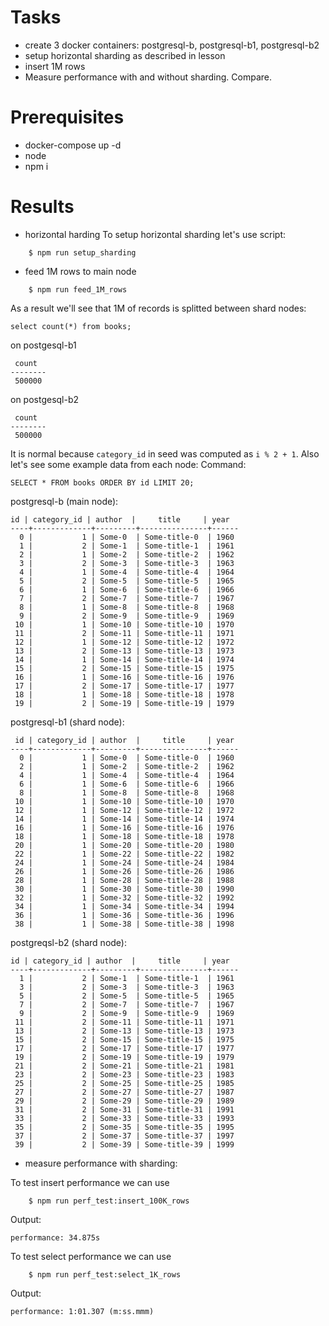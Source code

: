 # Tasks
* create 3 docker containers: postgresql-b, postgresql-b1, postgresql-b2
* setup horizontal sharding as described in lesson
* insert 1M rows
* Measure performance with and without sharding. Compare.

# Prerequisites
* docker-compose up -d
* node
* npm i

# Results
* horizontal harding
To setup horizontal sharding let's use script:
```
    $ npm run setup_sharding
```
* feed 1M rows to main node
```
    $ npm run feed_1M_rows
```
As a result we'll see that 1M of records is splitted between shard nodes:
```
select count(*) from books;
```
on postgesql-b1
```
 count
--------
 500000
```
on postgesql-b2
```
 count
--------
 500000
```
It is normal because `category_id` in seed was computed as `i % 2 + 1`.
Also let's see some example data from each node:
Command:
```
SELECT * FROM books ORDER BY id LIMIT 20;
```
postgresql-b (main node):
```
id | category_id | author  |     title     | year
----+-------------+---------+---------------+------
  0 |           1 | Some-0  | Some-title-0  | 1960
  1 |           2 | Some-1  | Some-title-1  | 1961
  2 |           1 | Some-2  | Some-title-2  | 1962
  3 |           2 | Some-3  | Some-title-3  | 1963
  4 |           1 | Some-4  | Some-title-4  | 1964
  5 |           2 | Some-5  | Some-title-5  | 1965
  6 |           1 | Some-6  | Some-title-6  | 1966
  7 |           2 | Some-7  | Some-title-7  | 1967
  8 |           1 | Some-8  | Some-title-8  | 1968
  9 |           2 | Some-9  | Some-title-9  | 1969
 10 |           1 | Some-10 | Some-title-10 | 1970
 11 |           2 | Some-11 | Some-title-11 | 1971
 12 |           1 | Some-12 | Some-title-12 | 1972
 13 |           2 | Some-13 | Some-title-13 | 1973
 14 |           1 | Some-14 | Some-title-14 | 1974
 15 |           2 | Some-15 | Some-title-15 | 1975
 16 |           1 | Some-16 | Some-title-16 | 1976
 17 |           2 | Some-17 | Some-title-17 | 1977
 18 |           1 | Some-18 | Some-title-18 | 1978
 19 |           2 | Some-19 | Some-title-19 | 1979
```
postgresql-b1 (shard node):
```
 id | category_id | author  |     title     | year
----+-------------+---------+---------------+------
  0 |           1 | Some-0  | Some-title-0  | 1960
  2 |           1 | Some-2  | Some-title-2  | 1962
  4 |           1 | Some-4  | Some-title-4  | 1964
  6 |           1 | Some-6  | Some-title-6  | 1966
  8 |           1 | Some-8  | Some-title-8  | 1968
 10 |           1 | Some-10 | Some-title-10 | 1970
 12 |           1 | Some-12 | Some-title-12 | 1972
 14 |           1 | Some-14 | Some-title-14 | 1974
 16 |           1 | Some-16 | Some-title-16 | 1976
 18 |           1 | Some-18 | Some-title-18 | 1978
 20 |           1 | Some-20 | Some-title-20 | 1980
 22 |           1 | Some-22 | Some-title-22 | 1982
 24 |           1 | Some-24 | Some-title-24 | 1984
 26 |           1 | Some-26 | Some-title-26 | 1986
 28 |           1 | Some-28 | Some-title-28 | 1988
 30 |           1 | Some-30 | Some-title-30 | 1990
 32 |           1 | Some-32 | Some-title-32 | 1992
 34 |           1 | Some-34 | Some-title-34 | 1994
 36 |           1 | Some-36 | Some-title-36 | 1996
 38 |           1 | Some-38 | Some-title-38 | 1998
```
postgreqsl-b2 (shard node):
```
id | category_id | author  |     title     | year
----+-------------+---------+---------------+------
  1 |           2 | Some-1  | Some-title-1  | 1961
  3 |           2 | Some-3  | Some-title-3  | 1963
  5 |           2 | Some-5  | Some-title-5  | 1965
  7 |           2 | Some-7  | Some-title-7  | 1967
  9 |           2 | Some-9  | Some-title-9  | 1969
 11 |           2 | Some-11 | Some-title-11 | 1971
 13 |           2 | Some-13 | Some-title-13 | 1973
 15 |           2 | Some-15 | Some-title-15 | 1975
 17 |           2 | Some-17 | Some-title-17 | 1977
 19 |           2 | Some-19 | Some-title-19 | 1979
 21 |           2 | Some-21 | Some-title-21 | 1981
 23 |           2 | Some-23 | Some-title-23 | 1983
 25 |           2 | Some-25 | Some-title-25 | 1985
 27 |           2 | Some-27 | Some-title-27 | 1987
 29 |           2 | Some-29 | Some-title-29 | 1989
 31 |           2 | Some-31 | Some-title-31 | 1991
 33 |           2 | Some-33 | Some-title-33 | 1993
 35 |           2 | Some-35 | Some-title-35 | 1995
 37 |           2 | Some-37 | Some-title-37 | 1997
 39 |           2 | Some-39 | Some-title-39 | 1999
```
* measure performance with sharding:

To test insert performance we can use
```
    $ npm run perf_test:insert_100K_rows
```
Output:
```
performance: 34.875s
```
To test select performance we can use
```
    $ npm run perf_test:select_1K_rows
```
Output:
```
performance: 1:01.307 (m:ss.mmm)
```
